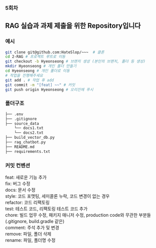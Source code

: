 ### 5회차 
## RAG 실습과 과제 제출을 위한 Repository입니다 

### 예시 

```bash
git clone git@github.com:HateSlop/~~~  # 클론
cd 2-RAG # 프로젝트 루트로 이동
git checkout -b Hyeonseong # 브랜치 생성 (본인의 브랜치, 폴더 등 생성)
mkdir Hyeonseong # 개인 폴더 만들기
cd Hyeonseong # 개인 폴더로 이동
# 작업을 진행해주세요
git add . # 작업 후 add
git commit -m "[feat] ~~" # 커밋
git push origin Hyeonseong # 오리진에 푸시
```

### 폴더구조
```bash
├── .env
├── .gitignore
├── source_data
    └── docs1.txt
    └── docs2.txt
├── build_vector_db.py
├── rag_chatbot.py
├── README.md
├── requirements.txt
```

### 커밋 컨벤션

feat: 새로운 기능 추가  
fix: 버그 수정  
docs: 문서 수정  
style: 코드 포맷팅, 세미콜론 누락, 코드 변경이 없는 경우  
refactor: 코드 리팩토링  
test: 테스트 코드, 리팩토링 테스트 코드 추가  
chore: 빌드 업무 수정, 패키지 매니저 수정, production code와 무관한 부분들 (.gitignore, build.gradle 같은)  
comment: 주석 추가 및 변경  
remove: 파일, 폴더 삭제  
rename: 파일, 폴더명 수정